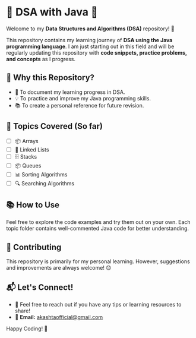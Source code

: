 # 🌟 DSA with Java 🌟

Welcome to my **Data Structures and Algorithms (DSA)** repository! 🚀

This repository contains my learning journey of **DSA using the Java programming language**. I am just starting out in this field and will be regularly updating this repository with **code snippets, practice problems, and concepts** as I progress.

## 🎯 Why this Repository?
- 📖 To document my learning progress in DSA.
- 💡 To practice and improve my Java programming skills.
- 📚 To create a personal reference for future revision.

## 📌 Topics Covered (So far)
- [ ] 📦 Arrays
- [ ] 🔗 Linked Lists
- [ ] 🗄️ Stacks
- [ ] 📦 Queues
- [ ] 📊 Sorting Algorithms
- [ ] 🔍 Searching Algorithms

## 📚 How to Use
Feel free to explore the code examples and try them out on your own. Each topic folder contains well-commented Java code for better understanding.

## 🤝 Contributing
This repository is primarily for my personal learning. However, suggestions and improvements are always welcome! 😊

## 📬 Let's Connect!
- 📧 Feel free to reach out if you have any tips or learning resources to share!
- 📧 **Email:** akashtaofficial@gmail.com

Happy Coding! 🎯

